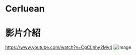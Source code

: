 # Cerluean
# 影片介紹
https://www.youtube.com/watch?v=CgCLhhy2My4
![image](https://user-images.githubusercontent.com/39626315/209250727-12d7007a-9eb8-47d4-a18d-a1ae9b5bcb9e.png)
